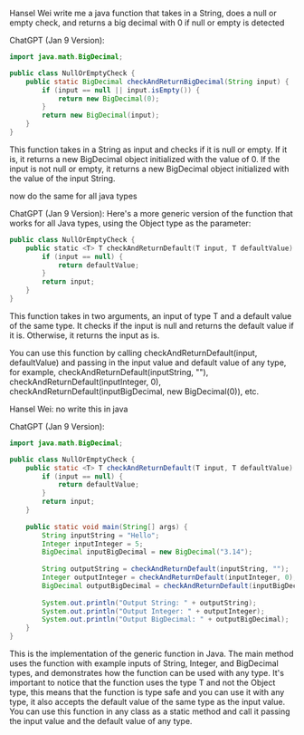 Hansel Wei
write me a java function that takes in a String, does a null or empty check, and returns a big decimal with 0 if null or empty is detected

ChatGPT (Jan 9 Version):

```java
import java.math.BigDecimal;

public class NullOrEmptyCheck {
    public static BigDecimal checkAndReturnBigDecimal(String input) {
        if (input == null || input.isEmpty()) {
            return new BigDecimal(0);
        }
        return new BigDecimal(input);
    }
}
```

This function takes in a String as input and checks if it is null or empty. If it is, it returns a new BigDecimal object initialized with the value of 0. If the input is not null or empty, it returns a new BigDecimal object initialized with the value of the input String.

now do the same for all java types

ChatGPT (Jan 9 Version):
Here's a more generic version of the function that works for all Java types, using the Object type as the parameter:

```kotlin
public class NullOrEmptyCheck {
    public static <T> T checkAndReturnDefault(T input, T defaultValue) {
        if (input == null) {
            return defaultValue;
        }
        return input;
    }
}
```

This function takes in two arguments, an input of type T and a default value of the same type. It checks if the input is null and returns the default value if it is. Otherwise, it returns the input as is.

You can use this function by calling checkAndReturnDefault(input, defaultValue) and passing in the input value and default value of any type, for example, checkAndReturnDefault(inputString, ""), checkAndReturnDefault(inputInteger, 0), checkAndReturnDefault(inputBigDecimal, new BigDecimal(0)), etc.


Hansel Wei:
no write this in java

ChatGPT (Jan 9 Version):
```java
import java.math.BigDecimal;

public class NullOrEmptyCheck {
    public static <T> T checkAndReturnDefault(T input, T defaultValue) {
        if (input == null) {
            return defaultValue;
        }
        return input;
    }
    
    public static void main(String[] args) {
        String inputString = "Hello";
        Integer inputInteger = 5;
        BigDecimal inputBigDecimal = new BigDecimal("3.14");
        
        String outputString = checkAndReturnDefault(inputString, "");
        Integer outputInteger = checkAndReturnDefault(inputInteger, 0);
        BigDecimal outputBigDecimal = checkAndReturnDefault(inputBigDecimal, new BigDecimal(0));
        
        System.out.println("Output String: " + outputString);
        System.out.println("Output Integer: " + outputInteger);
        System.out.println("Output BigDecimal: " + outputBigDecimal);
    }
}
```
This is the implementation of the generic function in Java. The main method uses the function with example inputs of String, Integer, and BigDecimal types, and demonstrates how the function can be used with any type.
It's important to notice that the function uses the type T and not the Object type, this means that the function is type safe and you can use it with any type, it also accepts the default value of the same type as the input value.
You can use this function in any class as a static method and call it passing the input value and the default value of any type.
